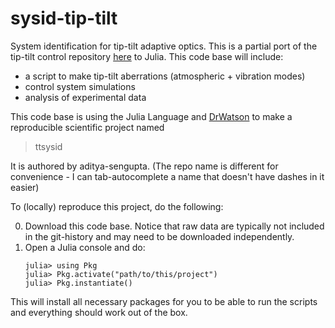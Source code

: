 # sysid-tip-tilt

System identification for tip-tilt adaptive optics. This is a partial port of the tip-tilt control repository [here](github.com/aditya-sengupta/tip-tilt-control) to Julia. This code base will include:

- a script to make tip-tilt aberrations (atmospheric + vibration modes)
- control system simulations
- analysis of experimental data

This code base is using the Julia Language and [DrWatson](https://juliadynamics.github.io/DrWatson.jl/stable/)
to make a reproducible scientific project named
> ttsysid

It is authored by aditya-sengupta. (The repo name is different for convenience - I can tab-autocomplete a name that doesn't have dashes in it easier)

To (locally) reproduce this project, do the following:

0. Download this code base. Notice that raw data are typically not included in the
   git-history and may need to be downloaded independently.
1. Open a Julia console and do:
   ```
   julia> using Pkg
   julia> Pkg.activate("path/to/this/project")
   julia> Pkg.instantiate()
   ```

This will install all necessary packages for you to be able to run the scripts and
everything should work out of the box.
